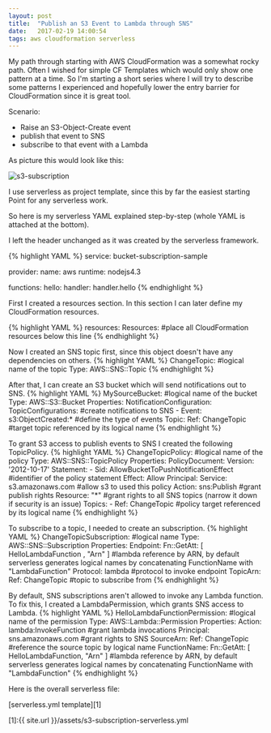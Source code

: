 ```yaml
---
layout: post
title:  "Publish an S3 Event to Lambda through SNS"
date:   2017-02-19 14:00:54
tags: aws cloudformation serverless
---
```

My path through starting with AWS CloudFormation was a somewhat rocky path. Often I wished for simple CF Templates which would only show one pattern at a time. So I'm starting a short series where I will try to describe some patterns I experienced and hopefully lower the entry barrier for CloudFormation since it is great tool.

Scenario:
* Raise an S3-Object-Create event
* publish that event to SNS
* subscribe to that event with a Lambda

As picture this would look like this:

![s3-subscription](/assets/s3-subscription.png)

I use serverless as project template, since this by far the easiest starting Point for any serverless work.

So here is my serverless YAML explained step-by-step (whole YAML is attached at the bottom).

I left the header unchanged as it was created by the serverless framework.

{% highlight YAML %}
service: bucket-subscription-sample

provider:
  name: aws
  runtime: nodejs4.3

functions:
  hello:
    handler: handler.hello
{% endhighlight %}

First I created a resources section. In this section I can later define my CloudFormation resources.

{% highlight YAML %}
resources:
  Resources:
#place all CloudFormation resources below this line
{% endhighlight %}

Now I created an SNS topic first, since this object doesn't have any dependencies on others.
{% highlight YAML %}
ChangeTopic: #logical name of the topic
  Type: AWS::SNS::Topic
{% endhighlight %}

After that, I can create an S3 bucket which will send notifications out to SNS.
{% highlight YAML %}
MySourceBucket: #logical name of the bucket
  Type: AWS::S3::Bucket
  Properties:
    NotificationConfiguration:
      TopicConfigurations: #create notifications to SNS
        - Event: s3:ObjectCreated:* #define the type of events
          Topic:
            Ref: ChangeTopic #target topic referenced by its logical name
{% endhighlight %}

To grant S3 access to publish events to SNS I created the following TopicPolicy.
{% highlight YAML %}
ChangeTopicPolicy: #logical name of the policy
  Type: AWS::SNS::TopicPolicy
  Properties:
    PolicyDocument:
      Version: '2012-10-17'
      Statement:
      - Sid: AllowBucketToPushNotificationEffect #identifier of the policy statement
        Effect: Allow
        Principal:
          Service: s3.amazonaws.com #allow s3 to used this policy
        Action: sns:Publish #grant publish rights
        Resource: "*" #grant rights to all SNS topics (narrow it down if security is an issue)
    Topics:
    - Ref: ChangeTopic #policy target referenced by its logical name
{% endhighlight %}

To subscribe to a topic, I needed to create an subscription.
{% highlight YAML %}
ChangeTopicSubscription: #logical name
  Type: AWS::SNS::Subscription
  Properties:
    Endpoint:
      Fn::GetAtt: [ HelloLambdaFunction , "Arn" ] #lambda reference by ARN, by default serverless generates logical names by concatenating FunctionName with "LambdaFunction"
    Protocol: lambda #protocol to invoke endpoint
    TopicArn:
      Ref: ChangeTopic #topic to subscribe from
{% endhighlight %}

By default, SNS subscriptions aren't allowed to invoke any Lambda function. To fix this, I created a LambdaPermission, which grants SNS access to Lambda.
{% highlight YAML %}
HelloLambdaFunctionPermission: #logical name of the permission
  Type: AWS::Lambda::Permission
  Properties:
    Action: lambda:InvokeFunction #grant lambda invocations
    Principal: sns.amazonaws.com #grant rights to SNS
    SourceArn:
      Ref: ChangeTopic #reference the source topic by logical name
    FunctionName:
      Fn::GetAtt: [ HelloLambdaFunction, "Arn" ] #lambda reference by ARN, by default serverless generates logical names by concatenating FunctionName with "LambdaFunction"
{% endhighlight %}

Here is the overall serverless file:

[serverless.yml template][1]

[1]:{{ site.url }}/assets/s3-subscription-serverless.yml
